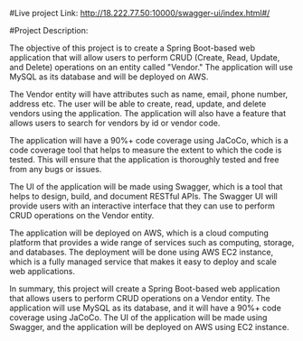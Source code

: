 #Live project Link: 
http://18.222.77.50:10000/swagger-ui/index.html#/

#Project Description:

The objective of this project is to create a Spring Boot-based web application that will allow users to perform CRUD (Create, Read, Update, and Delete) operations on an entity called "Vendor." The application will use MySQL as its database and will be deployed on AWS.

The Vendor entity will have attributes such as name, email, phone number, address etc. The user will be able to create, read, update, and delete vendors using the application. The application will also have a feature that allows users to search for vendors by id or vendor code.

The application will have a 90%+ code coverage using JaCoCo, which is a code coverage tool that helps to measure the extent to which the code is tested. This will ensure that the application is thoroughly tested and free from any bugs or issues.

The UI of the application will be made using Swagger, which is a tool that helps to design, build, and document RESTful APIs. The Swagger UI will provide users with an interactive interface that they can use to perform CRUD operations on the Vendor entity.

The application will be deployed on AWS, which is a cloud computing platform that provides a wide range of services such as computing, storage, and databases. The deployment will be done using AWS EC2 instance, which is a fully managed service that makes it easy to deploy and scale web applications.

In summary, this project will create a Spring Boot-based web application that allows users to perform CRUD operations on a Vendor entity. The application will use MySQL as its database, and it will have a 90%+ code coverage using JaCoCo. The UI of the application will be made using Swagger, and the application will be deployed on AWS using EC2 instance.
